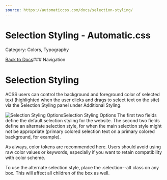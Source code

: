 ```yaml
---
source: https://automaticcss.com/docs/selection-styling/
---
```


# Selection Styling - Automatic.css

Category: Colors, Typography

[Back to Docs](https://automaticcss.com/docs)### Navigation

# Selection Styling

ACSS users can control the background and foreground color of selected text (highlighted when the user clicks and drags to select text on the site) via the Selection Styling panel under Additional Styling.

![Selection Styling Options](https://automaticcss.com/wp-content/uploads/CleanShot-2024-10-20-at-08.58.17@2x-1024x882.jpg)Selection Styling Options
The first two fields define the default selection styling for the website. The second two fields define an alternate selection style, for when the main selection style might not be appropriate (primary colored selection text on a primary colored background, for example).

As always, color tokens are recommended here. Users should avoid using raw color values or keywords, especially if you want to retain compatibility with color scheme.

To use the alternate selection style, place the .selection--alt class on any box. This will affect all children of the box as well.

